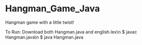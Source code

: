 # Hangman_Game_Java
Hangman game with a little twist!

To Run:
Download both Hangman.java and english.lex\n
$ javac Hangman.java\n
$ java Hangman.java
